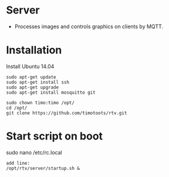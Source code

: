 # Server

* Processes images and controls graphics on clients by MQTT.


# Installation

Install Ubuntu 14.04

	sudo apt-get update
	sudo apt-get install ssh
	sudo apt-get upgrade
	sudo apt-get install mosquitto git 

	sudo chown timo:timo /opt/
	cd /opt/
	git clone https://github.com/timotoots/rtv.git

# Start script on boot

sudo nano /etc/rc.local

	add line:
	/opt/rtv/server/startup.sh &